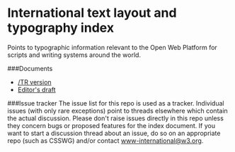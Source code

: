 # International text layout and typography index
Points to typographic information relevant to the Open Web Platform for scripts and writing systems around the world.

###Documents
- [/TR version](https://www.w3.org/TR/typography/)
- [Editor's draft](https://w3c.github.io/typography/)

###Issue tracker
The issue list for this repo is used as a tracker.  Individual issues (with only rare exceptions) point to threads elsewhere which contain the actual discussion.  Please don't raise issues directly in this repo unless they concern bugs or proposed features for the index document. If you want to start a discussion thread about an issue, do so on an appropriate repo (such as CSSWG) and/or contact www-international@w3.org.


